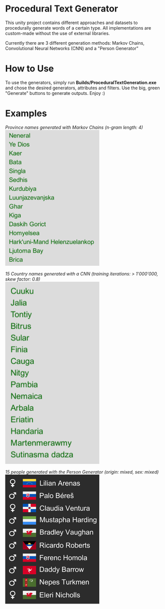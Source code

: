 # Procedural Text Generator
This unity project contains different approaches and datasets to procedurally generate words of a certain type. All implementations are custom-made without the use of external libraries.

Currently there are 3 different generation methods: Markov Chains, Convolutional Neural Networks (CNN) and a "Person Generator"

# How to Use
To use the generators, simply run **Builds/ProceduralTextGeneration.exe** and chose the desired generators, attributes and filters. Use the big, green "Generate" buttons to generate outputs. Enjoy :)

# Examples
*Province names generated with Markov Chains (n-gram length: 4)*
<br/><img src="Screenshots/province_markov_4.png" alt="markov" width="300" /><br/>

*15 Country names generated with a CNN (training iterations: > 1'000'000, skew factor: 0.8)*
<br/><img src="Screenshots/country_cnn_15.png" alt="cnn" width="300" /><br/>

*15 people generated with the Person Generator (origin: mixed, sex: mixed)*
<br/><img src="Screenshots/people_mixed.png" alt="people" width="300" /><br/>

